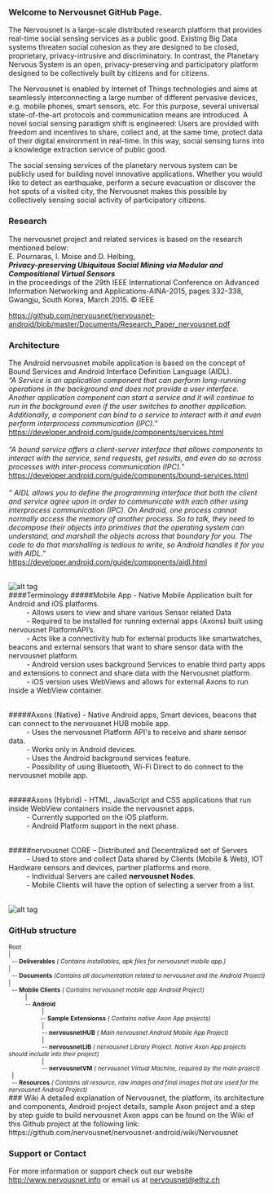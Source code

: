 ### Welcome to Nervousnet GitHub Page.
The Nervousnet is a large-scale distributed research platform that provides real-time social sensing services as a public good. Existing Big Data systems threaten social cohesion as they are designed to be closed, proprietary, privacy-intrusive and discriminatory. In contrast, the Planetary Nervous System is an open, privacy-preserving and participatory platform designed to be collectively built by citizens and for citizens.

The Nervousnet is enabled by Internet of Things technologies and aims at seamlessly interconnecting a large number of different pervasive devices, e.g. mobile phones, smart sensors, etc. For this purpose, several universal state-of-the-art protocols and communication means are introduced. A novel social sensing paradigm shift is engineered: Users are provided with freedom and incentives to share, collect and, at the same time, protect data of their digital environment in real-time. In this way, social sensing turns into a knowledge extraction service of public good.

The social sensing services of the planetary nervous system can be publicly used for building novel innovative applications. Whether you would like to detect an earthquake, perform a secure evacuation or discover the hot spots of a visited city, the Nervousnet makes this possible by collectively sensing social activity of participatory citizens.

### Research<br>
The nervousnet project and related services is based on the research mentioned below:<br>
E. Pournaras, I. Moise and D. Helbing,<br>
<b><i>Privacy-preserving Ubiquitous Social Mining via Modular and Compositional Virtual Sensors </b></i><br>
in the proceedings of the 29th IEEE International Conference on Advanced Information Networking and Applications-AINA-2015, pages 332-338, Gwangju, South Korea, March 2015. © IEEE<br>

https://github.com/nervousnet/nervousnet-android/blob/master/Documents/Research_Paper_nervousnet.pdf



### Architecture<br>
The Android nervousnet mobile application is based on the concept of Bound Services and Android Interface Definition
Language (AIDL).<br>
<i>“A Service is an application component that can perform long-running operations in the background and does not provide a user
interface. Another application component can start a service and it will continue to run in the background even if the user switches to
another application. Additionally, a component can bind to a service to interact with it and even perform interprocess communication
(IPC).” </i><br>
https://developer.android.com/guide/components/services.html<br><br>
<i>“A bound service offers a client-server interface that allows components to interact with the service, send requests, get results, and even do so across processes with inter-process communication (IPC).”</i><br>
https://developer.android.com/guide/components/bound-services.html<br><br>
<i>“ AIDL allows you to define the programming interface that both the client and service agree upon in order to communicate with each
other using interprocess communication (IPC). On Android, one process cannot normally access the memory of another process. So to
talk, they need to decompose their objects into primitives that the operating system can understand, and marshall the objects across that
boundary for you. The code to do that marshalling is tedious to write, so Android handles it for you with AIDL.”</i><br>
https://developer.android.com/guide/components/aidl.html<br><br>

![alt tag](https://github.com/nervousnet/nervousnet-android/blob/master/Resources/Images/Others/ppt_screens/Slide3.jpg)
<br>
####Terminology
#####Mobile App - Native Mobile Application built for Android and iOS platforms. <br>
&nbsp; &nbsp; &nbsp; &nbsp; &nbsp;- Allows users to view and share various Sensor related Data<br>
&nbsp; &nbsp; &nbsp; &nbsp; &nbsp;- Required to be installed for running external apps (Axons) built using nervousnet PlatformAPI’s.<br>
&nbsp; &nbsp; &nbsp; &nbsp; &nbsp;- Acts like a connectivity hub for external products like smartwatches, beacons and external sensors that want to share sensor data with the nervousnet platform.<br>
&nbsp; &nbsp; &nbsp; &nbsp; &nbsp;- Android version uses background Services to enable third party apps and extensions to connect and share data with the Nervousnet platform.<br>
&nbsp; &nbsp; &nbsp; &nbsp; &nbsp;- iOS version uses WebViews and allows for external Axons to run inside a WebView container.<br><br>

#####Axons (Native) - Native Android apps, Smart devices, beacons that can connect to the nervousnet HUB mobile app.<br>
&nbsp; &nbsp; &nbsp; &nbsp; &nbsp;- Uses the nervousnet Platform API's to receive and share sensor data.<br>
&nbsp; &nbsp; &nbsp; &nbsp; &nbsp;- Works only in Android devices.<br>
&nbsp; &nbsp; &nbsp; &nbsp; &nbsp;- Uses the Android background services feature.<br>
&nbsp; &nbsp; &nbsp; &nbsp; &nbsp;- Possibility of using Bluetooth, Wi-Fi Direct to do connect to the nervousnet mobile app.<br><br>

#####Axons (Hybrid) - HTML, JavaScript and CSS applications that run inside WebView containers inside the nervousnet apps. <br>
&nbsp; &nbsp; &nbsp; &nbsp; &nbsp;- Currently supported on the iOS platform.<br>
&nbsp; &nbsp; &nbsp; &nbsp; &nbsp;- Android Platform support in the next phase.<br><br>

#####nervousnet CORE – Distributed and Decentralized set of Servers <br>
&nbsp; &nbsp; &nbsp; &nbsp; &nbsp;- Used to store and collect Data shared by Clients (Mobile & Web), IOT Hardware sensors and devices, partner platforms and more.<br>
&nbsp; &nbsp; &nbsp; &nbsp; &nbsp;- Individual Servers are called <b>nervousnet Nodes</b>.<br>
&nbsp; &nbsp; &nbsp; &nbsp; &nbsp;- Mobile Clients will have the option of selecting a server from a list.<br><br>


![alt tag](https://github.com/nervousnet/nervousnet-android/blob/master/Resources/Images/Others/ppt_screens/Slide5.jpg)
<br>
### GitHub structure
<small>
Root <br>
 |<br>
 &nbsp; -- <b>Deliverables</b> <i>( Contains installables, apk files for nervousnet mobile app.)</i><br>
 |<br>
 &nbsp; -- <b>Documents</b> <i>(Contains all documentation related to nervousnet and the Android Project)</i><br>
 |<br>
 &nbsp; -- <b>Mobile Clients</b> <i>( Contains nervousnet mobile app Android Project)</i><br>
  &nbsp; &nbsp; &nbsp; &nbsp; &nbsp;  |<br> 
  &nbsp; &nbsp; &nbsp; &nbsp; &nbsp; -- <b>Android</b><br>
 &nbsp; &nbsp; &nbsp; &nbsp; &nbsp; &nbsp; &nbsp; &nbsp; &nbsp; &nbsp;  |<br> 
  &nbsp; &nbsp; &nbsp; &nbsp; &nbsp;&nbsp; &nbsp; &nbsp; &nbsp; &nbsp; -- <b>Sample Extensionss</b> <i>( Contains native Axon App projects)</i><br>
 &nbsp; &nbsp; &nbsp; &nbsp; &nbsp; &nbsp; &nbsp; &nbsp; &nbsp; &nbsp;  |<br> 
  &nbsp; &nbsp; &nbsp; &nbsp; &nbsp; &nbsp; &nbsp; &nbsp; &nbsp; &nbsp; -- <b>nervousnetHUB</b> <i>( Main nervousnet Android Mobile App Project)</i><br>
 &nbsp; &nbsp; &nbsp; &nbsp; &nbsp; &nbsp; &nbsp; &nbsp; &nbsp; &nbsp;  |<br> 
 &nbsp; &nbsp; &nbsp; &nbsp; &nbsp; &nbsp; &nbsp; &nbsp; &nbsp; &nbsp; -- <b>nervousnetLIB</b> <i>( nervousnet Library Project. Native Axon App projects should include into their project)</i><br>
 &nbsp; &nbsp; &nbsp; &nbsp; &nbsp; &nbsp; &nbsp; &nbsp; &nbsp; &nbsp;  |<br> 
 &nbsp; &nbsp; &nbsp; &nbsp; &nbsp; &nbsp; &nbsp; &nbsp; &nbsp; &nbsp; -- <b>nervousnetVM</b> <i>( nervousnet Virtual Machine, required by the main project)</i><br>
 &nbsp;  |<br> 
 &nbsp; -- <b>Resources</b> <i>( Contains all resource, raw images and final images that are used for the nervousnet Android Project)</i><br>
</small>
### Wiki 
A detailed explanation of Nervousnet, the platform, its architecture and components, Android project details, sample Axon project and a step by step guide to build nervousnet Axon apps can be found on the Wiki of this Github project at the following link:
https://github.com/nervousnet/nervousnet-android/wiki/Nervousnet

### Support or Contact
For more information or support check out our website http://www.nervousnet.info or email us at nervousnet@ethz.ch
